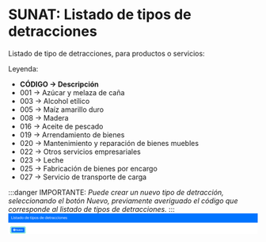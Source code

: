 # SUNAT: Listado de tipos de detracciones

Listado de tipo de detracciones, para productos o servicios:

Leyenda:

* **CÓDIGO  → Descripción**
* 001  → Azúcar y melaza de caña
* 003  → Alcohol etílico
* 005  → Maíz amarillo duro
* 008  → Madera
* 016  → Aceite de pescado
* 019  → Arrendamiento de bienes
* 020  → Mantenimiento y reparación de bienes muebles
* 022  → Otros servicios empresariales
* 023  → Leche
* 025  → Fabricación de bienes por encargo
* 027  → Servicio de transporte de carga

:::danger IMPORTANTE:
*Puede crear un nuevo tipo de detracción, seleccionando el botón Nuevo, previamente averiguado el código que corresponde al listado de tipos de detracciones.*
:::
![Alt text](img/Listatiposdeatribucin-1.jpeg)